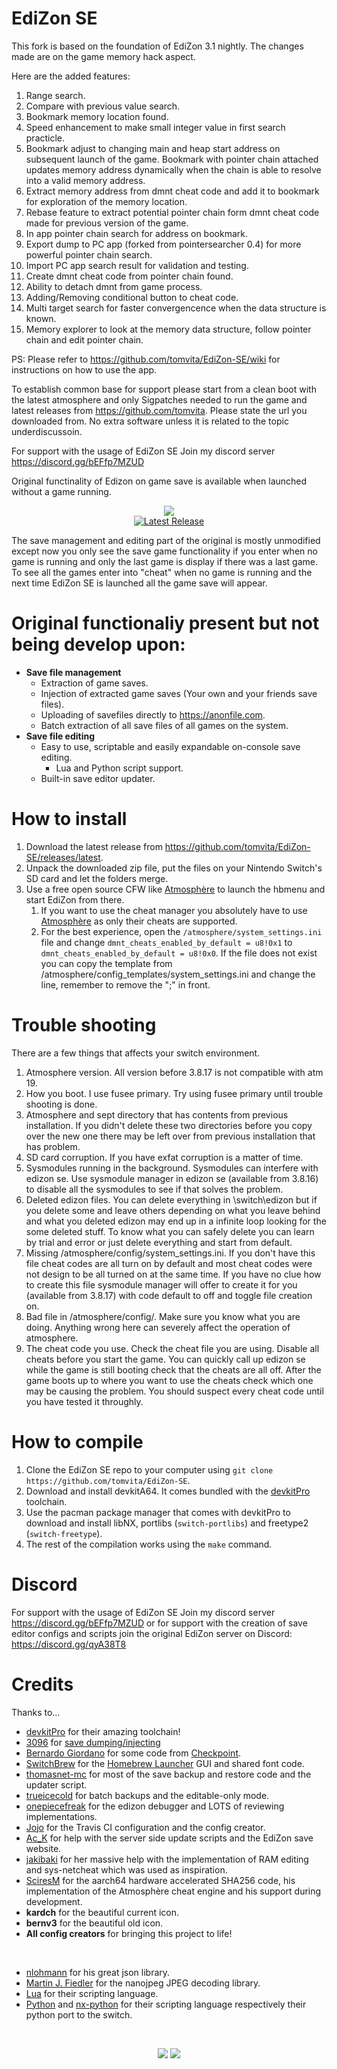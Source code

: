 # EdiZon SE

This fork is based on the foundation of EdiZon 3.1 nightly. The changes made are on the game memory hack aspect. 

Here are the added features: 
1. Range search.
2. Compare with previous value search. 
3. Bookmark memory location found. 
4. Speed enhancement to make small integer value in first search practicle.
5. Bookmark adjust to changing main and heap start address on subsequent launch of the game. Bookmark with pointer chain attached updates memory address dynamically when the chain is able to resolve into a valid memory address.
6. Extract memory address from dmnt cheat code and add it to bookmark for exploration of the memory location. 
7. Rebase feature to extract potential pointer chain form dmnt cheat code made for previous version of the game. 
8. In app pointer chain search for address on bookmark. 
9. Export dump to PC app (forked from pointersearcher 0.4) for more powerful pointer chain search. 
10. Import PC app search result for validation and testing. 
11. Create dmnt cheat code from pointer chain found.
12. Ability to detach dmnt from game process.
13. Adding/Removing conditional button to cheat code.
14. Multi target search for faster convergencence when the data structure is known. 
15. Memory explorer to look at the memory data structure, follow pointer chain and edit pointer chain. 

PS: Please refer to https://github.com/tomvita/EdiZon-SE/wiki for instructions on how to use the app. 

To establish common base for support please start from a clean boot with the latest atmosphere and only Sigpatches needed to run the game and latest releases from https://github.com/tomvita. Please state the url you downloaded from. No extra software unless it is related to the topic underdiscussoin.

For support with the usage of EdiZon SE Join my discord server https://discord.gg/bEFfp7MZUD

Original functinality of Edizon on game save is available when launched without a game running. 

  <p align="center"><img src="https://user-images.githubusercontent.com/68505331/94226638-aa5aad00-ff2a-11ea-8b39-151c41bbc774.jpg"><br />
      <a href="https://github.com/tomvita/EdiZon-SE/releases/latest"><img src="https://img.shields.io/github/downloads/tomvita/EdiZon-SE/total.svg" alt="Latest Release" /></a>
    
    
  </p>

The save management and editing part of the original is mostly unmodified except now you only see the save game functionality if you enter when no game is running and only the last game is display if there was a last game. To see all the games enter into "cheat" when no game is running and the next time EdiZon SE is launched all the game save will appear. 

# Original functionaliy present but not being develop upon:
  
  - **Save file management**
    - Extraction of game saves.
    - Injection of extracted game saves (Your own and your friends save files).
    - Uploading of savefiles directly to https://anonfile.com.
    - Batch extraction of all save files of all games on the system.
  - **Save file editing**
    - Easy to use, scriptable and easily expandable on-console save editing.
      - Lua and Python script support.
    - Built-in save editor updater.

# How to install

  1. Download the latest release from https://github.com/tomvita/EdiZon-SE/releases/latest.
  2. Unpack the downloaded zip file, put the files on your Nintendo Switch's SD card and let the folders merge.
  3. Use a free open source CFW like [Atmosphère](https://github.com/Atmosphere-NX/Atmosphere) to launch the hbmenu and start EdiZon from there.
     1. If you want to use the cheat manager you absolutely have to use [Atmosphère](https://github.com/Atmosphere-NX/Atmosphere) as only their cheats are supported.
     2. For the best experience, open the `/atmosphere/system_settings.ini` file and change `dmnt_cheats_enabled_by_default = u8!0x1` to `dmnt_cheats_enabled_by_default = u8!0x0`. If the file does not exist you can copy the template from /atmosphere/config_templates/system_settings.ini and change the line, remember to remove the ";" in front.
    
# Trouble shooting

There are a few things that affects your switch environment. 
1. Atmosphere version. All version before 3.8.17 is not compatible with atm 19.
2. How you boot. I use fusee primary. Try using fusee primary until trouble shooting is done.
3. Atmosphere and sept directory that has contents from previous installation. If you didn't delete these two directories before you copy over the new one there may be left over from previous installation that has problem.  
4. SD card corruption. If you have exfat corruption is a matter of time. 
5. Sysmodules running in the background. Sysmodules can interfere with edizon se. Use sysmodule manager in edizon se (available from 3.8.16) to disable all the sysmodules to see if that solves the problem.
6. Deleted edizon files. You can delete everything in \switch\edizon but if you delete some and leave others depending on what you leave behind and what you deleted edizon may end up in a infinite loop looking for the some deleted stuff. To know what you can safely delete you can learn by trial and error or just delete everything and start from default.
7. Missing /atmosphere/config/system_settings.ini. If you don't have this file cheat codes are all turn on by default and most cheat codes were not design to be all turned on at the same time. If you have no clue how to create this file sysmodule manager will offer to create it for you (available from 3.8.17) with code default to off and toggle file creation on.
8. Bad file in /atmosphere/config/. Make sure you know what you are doing. Anything wrong here can severely affect the operation of atmosphere. 
9. The cheat code you use. Check the cheat file you are using. Disable all cheats before you start the game. You can quickly call up edizon se while the game is still booting check that the cheats are all off. After the game boots up to where you want to use the cheats check which one may be causing the problem. You should suspect every cheat code until you have tested it throughly.  

# How to compile

  1. Clone the EdiZon SE repo to your computer using `git clone https://github.com/tomvita/EdiZon-SE`.
  2. Download and install devkitA64. It comes bundled with the [devkitPro](https://devkitpro.org) toolchain.
  3. Use the pacman package manager that comes with devkitPro to download and install libNX, portlibs (`switch-portlibs`) and freetype2 (`switch-freetype`).
  4. The rest of the compilation works using the `make` command.

# Discord

  For support with the usage of EdiZon SE Join my discord server https://discord.gg/bEFfp7MZUD
  or for support with the creation of save editor configs and scripts join the original EdiZon server on Discord: https://discord.gg/qyA38T8

# Credits

  Thanks to...

  - [devkitPro](https://devkitpro.org) for their amazing toolchain!
  - [3096](https://github.com/3096) for [save dumping/injecting](https://github.com/3096/nut)
  - [Bernardo Giordano](https://github.com/BernardoGiordano) for some code from [Checkpoint](https://github.com/BernardoGiordano/Checkpoint).
  - [SwitchBrew](https://switchbrew.org/) for the [Homebrew Launcher](https://github.com/switchbrew/nx-hbmenu) GUI and shared font code.
  - [thomasnet-mc](https://github.com/thomasnet-mc/) for most of the save backup and restore code and the updater script.
  - [trueicecold](https://github.com/trueicecold) for batch backups and the editable-only mode.
  - [onepiecefreak](https://github.com/onepiecefreak3) for the edizon debugger and LOTS of reviewing implementations.
  - [Jojo](https://github.com/drdrjojo) for the Travis CI configuration and the config creator.
  - [Ac_K](https://github.com/AcK77) for help with the server side update scripts and the EdiZon save website.
  - [jakibaki](https://github.com/jakibaki) for her massive help with the implementation of RAM editing and sys-netcheat which was used as inspiration.
  - [SciresM](https://github.com/SciresM) for the aarch64 hardware accelerated SHA256 code, his implementation of the Atmosphère cheat engine and his support during development.
  - **kardch** for the beautiful current icon.
  - **bernv3** for the beautiful old icon.
  - **All config creators** for bringing this project to life!

  <br>

  - [nlohmann](https://github.com/nlohmann) for his great json library.
  - [Martin J. Fiedler](https://svn.emphy.de/nanojpeg/trunk/nanojpeg/nanojpeg.c) for the nanojpeg JPEG decoding library.
  - [Lua](https://www.lua.org/) for their scripting language.
  - [Python](https://www.python.org/) and [nx-python](https://github.com/nx-python) for their scripting language respectively their python port to the switch.


  <br>
  <p align="center"><img src="https://www.lua.org/images/logo.gif">
  <img src="https://upload.wikimedia.org/wikipedia/commons/c/c3/Python-logo-notext.svg"><p>
